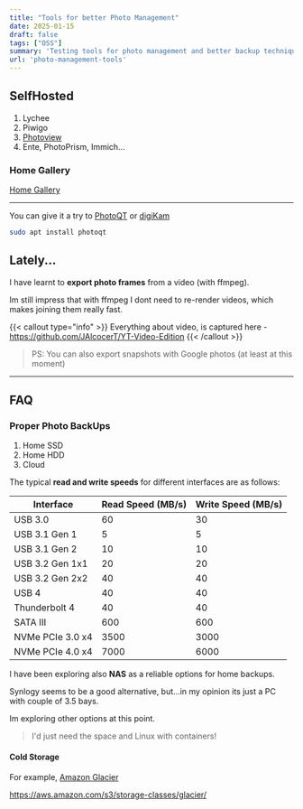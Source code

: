 ```yaml
---
title: "Tools for better Photo Management"
date: 2025-01-15
draft: false
tags: ["OSS"]
summary: 'Testing tools for photo management and better backup techniques.'
url: 'photo-management-tools'
---
```



## SelfHosted


1. Lychee
2. Piwigo
3. [Photoview](https://fossengineer.com/selfhosting-Photoview-docker/)
4. Ente, PhotoPrism, Immich...


### Home Gallery


[Home Gallery](https://noted.lol/home-gallery-a-simple-self-hosted-photo-gallery/)

---


You can give it a try to [PhotoQT](https://photoqt.org/) or [digiKam](https://www.digikam.org/about/)

```sh
sudo apt install photoqt
```


## Lately...

I have learnt to **export photo frames** from a video (with ffmpeg).

Im still impress that with ffmpeg I dont need to re-render videos, which makes joining them really fast.

{{< callout type="info" >}}
Everything about video, is captured here - https://github.com/JAlcocerT/YT-Video-Edition
{{< /callout >}}

> PS: You can also export snapshots with Google photos (at least at this moment)

---

## FAQ

### Proper Photo BackUps

1. Home SSD
2. Home HDD
3. Cloud

The typical **read and write speeds** for different interfaces are as follows:

| Interface | Read Speed (MB/s) | Write Speed (MB/s) |
|---|---|---|
| USB 3.0 | 60 | 30 |
| USB 3.1 Gen 1 | 5 | 5 |
| USB 3.1 Gen 2 | 10 | 10 |
| USB 3.2 Gen 1x1 | 20 | 20 |
| USB 3.2 Gen 2x2 | 40 | 40 |
| USB 4 | 40 | 40 |
| Thunderbolt 4 | 40 | 40 |
| SATA III | 600 | 600 |
| NVMe PCIe 3.0 x4 | 3500 | 3000 |
| NVMe PCIe 4.0 x4 | 7000 | 6000 |

I have been exploring also **NAS** as a reliable options for home backups.

Synlogy seems to be a good alternative, but...in my opinion its just a PC with couple of 3.5 bays.

Im exploring other options at this point.

> I'd just need the space and Linux with containers!


#### Cold Storage

For example, [Amazon Glacier](https://www.geeksforgeeks.org/what-is-amazon-glacier/)

https://aws.amazon.com/s3/storage-classes/glacier/